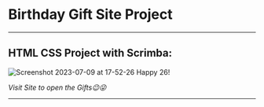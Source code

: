 # Birthday Gift Site Project

---

## HTML CSS Project with Scrimba:

![Screenshot 2023-07-09 at 17-52-26 Happy 26!](https://github.com/bhagirathsinhp/Birthday-Gift-Site/assets/113514121/cfa9fead-b7a7-4b4f-9fa4-f7bb23bac173)

*Visit Site to open the Gifts😉😜*

---

